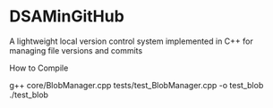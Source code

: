 # DSAMinGitHub
A lightweight local version control system implemented in C++ for managing file versions and commits

How to Compile

g++ core/BlobManager.cpp tests/test_BlobManager.cpp -o test_blob
./test_blob
